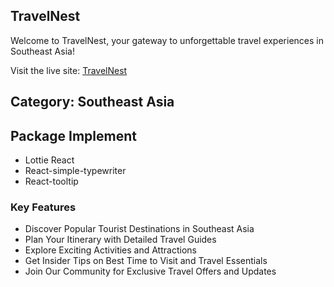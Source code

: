 ## TravelNest

Welcome to TravelNest, your gateway to unforgettable travel experiences in Southeast Asia!

Visit the live site: [TravelNest](https://b9a10-travelnest.web.app/)

## Category: Southeast Asia

## Package Implement
- Lottie React
- React-simple-typewriter
- React-tooltip

### Key Features
- Discover Popular Tourist Destinations in Southeast Asia
- Plan Your Itinerary with Detailed Travel Guides
- Explore Exciting Activities and Attractions
- Get Insider Tips on Best Time to Visit and Travel Essentials
- Join Our Community for Exclusive Travel Offers and Updates